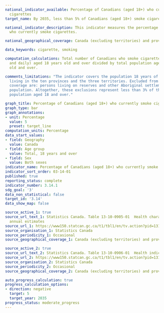 ```yaml
---
national_indicator_available: Percentage of Canadians (aged 18+) who currently smoke
  cigarettes
target_name: By 2035, less than 5% of Canadians (aged 18+) smoke cigarettes

national_indicator_description: This indicator measures the percentage of Canadians
  who currently smoke cigarettes.

national_geographical_coverage: Canada (excluding territories) and provinces

data_keywords: cigarette, smoking

computation_calculations: Total number of Canadians who smoke cigarettes (occassionally
  and daily) aged 18 years old and over divided by total population aged 18 years
  old and over.

comments_limitations: "The indicator covers the population 18 years of age and over
  living in the ten provinces and the three territories. Excluded from the survey's
  coverage are: persons living on reserves and other Aboriginal settlements; the institutionalized
  population. Altogether, these exclusions represent less than 3% of the Canadian
  population aged 18 and over."

graph_title: Percentage of Canadians (aged 18+) who currently smoke cigarettes
graph_type: bar
graph_annotations:
- unit: Percentage
  value: 5
  preset: target_line
computation_units: Percentage
data_start_values:
- field: Geography
  value: Canada
- field: Age group
  value: Total, 18 years and over
- field: Sex
  value: Both sexes
indicator_name: Percentage of Canadians (aged 18+) who currently smoke cigarettes
indicator_sort_order: 03-14-01
published: true
reporting_status: complete
indicator_number: 3.14.1
sdg_goal: '3'
data_non_statistical: false
target_id: '3.14'
data_show_map: false

source_active_1: true
source_url_text_1: Statistics Canada. Table 13-10-0905-01  Health characteristics,
  annual estimates
source_url_1: https://www150.statcan.gc.ca/t1/tbl1/en/tv.action?pid=1310090501
source_organisation_1: Statistics Canada
source_periodicity_1: Occasional
source_geographical_coverage_1: Canada (excluding territories) and provinces

source_active_2: true
source_url_text_2: Statistics Canada. Table 13-10-0906-01  Health indicator statistics, annual estimates, by household income quintile and highest level of education
source_url_2: https://www150.statcan.gc.ca/t1/tbl1/en/tv.action?pid=1310090601
source_organisation_2: Statistics Canada
source_periodicity_2: Occasional
source_geographical_coverage_2: Canada (excluding territories) and provinces

auto_progress_calculation: true
progress_calculation_options:
- direction: negative
  target: 5
  target_year: 2035
progress_status: moderate_progress
---
```

